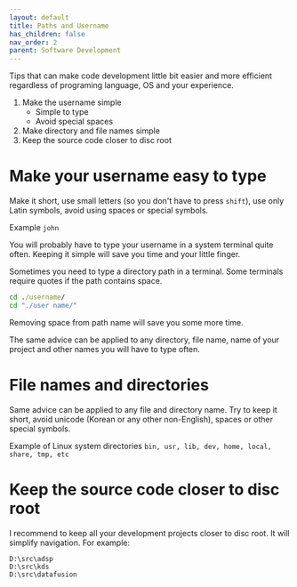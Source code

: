 ```yaml
---
layout: default
title: Paths and Username
has_children: false
nav_order: 2
parent: Software Development
---
```


Tips that can make code development little bit easier
and more efficient regardless of programing language, OS and your
experience.

1. Make the username simple
    - Simple to type
    - Avoid special spaces
2. Make directory and file names simple
3. Keep the source code closer to disc root

# Make your username easy to type

Make it short, use small letters (so you don't have to press ```shift```), use only Latin symbols, avoid using spaces or special symbols.

Example ```john```

You will probably have to type your username in a system terminal quite
 often. Keeping it simple will save you time and your little finger.

Sometimes you need to type a directory path in a terminal. Some
terminals require quotes if the path contains space.

```cmd
cd ./username/
cd "./user name/"
```
Removing space from path name will save you some more time.

The same advice can be applied to any directory, file name, name of
your project and other names you will have to type often.

# File names and directories

Same advice can be applied to any file and directory name.
Try to keep it short, avoid unicode (Korean or any other non-English), spaces or other special symbols.

Example of Linux system directories ```bin, usr, lib, dev, home, local, share, tmp, etc```

# Keep the source code closer to disc root

I recommend to keep all your development projects closer to disc root.
It will simplify navigation. For example:

```text
D:\src\adsp
D:\src\kds
D:\src\datafusion
```
